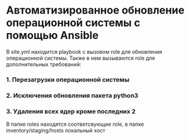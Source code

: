 # Автоматизированное обновление операционной системы c помощью Ansible 
В site.yml находится playbook с вызовом role для обновления операционной системы. Также в нем вызываются role для дополнительных требований:  
### 1. Перезагрузки операционной системы  
### 2. Исключения обновления пакета python3  
### 3. Удаления всех ядер кроме последних 2  
В папке roles находятся соответсвующие role, в папке inventory/staging/hosts локальный хост
